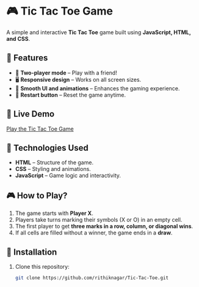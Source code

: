 # 🎮 Tic Tac Toe Game

A simple and interactive **Tic Tac Toe** game built using **JavaScript, HTML, and CSS**.

## 📝 Features
- 🎯 **Two-player mode** – Play with a friend!
- 🖥 **Responsive design** – Works on all screen sizes.
- 🎨 **Smooth UI and animations** – Enhances the gaming experience.
- 🔄 **Restart button** – Reset the game anytime.

## 📌 Live Demo
[Play the Tic Tac Toe Game](https://tic-tac-toe.vercel.app/)

## 🚀 Technologies Used
- **HTML** – Structure of the game.
- **CSS** – Styling and animations.
- **JavaScript** – Game logic and interactivity.



## 🎮 How to Play?
1. The game starts with **Player X**.
2. Players take turns marking their symbols (X or O) in an empty cell.
3. The first player to get **three marks in a row, column, or diagonal wins**.
4. If all cells are filled without a winner, the game ends in a **draw**.

## 📂 Installation
1. Clone this repository:
   ```bash
   git clone https://github.com/rithiknagar/Tic-Tac-Toe.git
